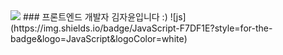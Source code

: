 <img src="https://capsule-render.vercel.app/api?type=waving&color=ff8f2e&height=100&section=header&text=H%20I&fontSize=20" />
### 프론트엔드 개발자 김자윤입니다 :)
![js](https://img.shields.io/badge/JavaScript-F7DF1E?style=for-the-badge&logo=JavaScript&logoColor=white)

<!--
**zayoonez/zayoonez** is a ✨ _special_ ✨ repository because its `README.md` (this file) appears on your GitHub profile.

Here are some ideas to get you started:

- 🔭 I’m currently working on ...
- 🌱 I’m currently learning ...
- 👯 I’m looking to collaborate on ...
- 🤔 I’m looking for help with ...
- 💬 Ask me about ...
- 📫 How to reach me: ...
- 😄 Pronouns: ...
- ⚡ Fun fact: ...
-->
